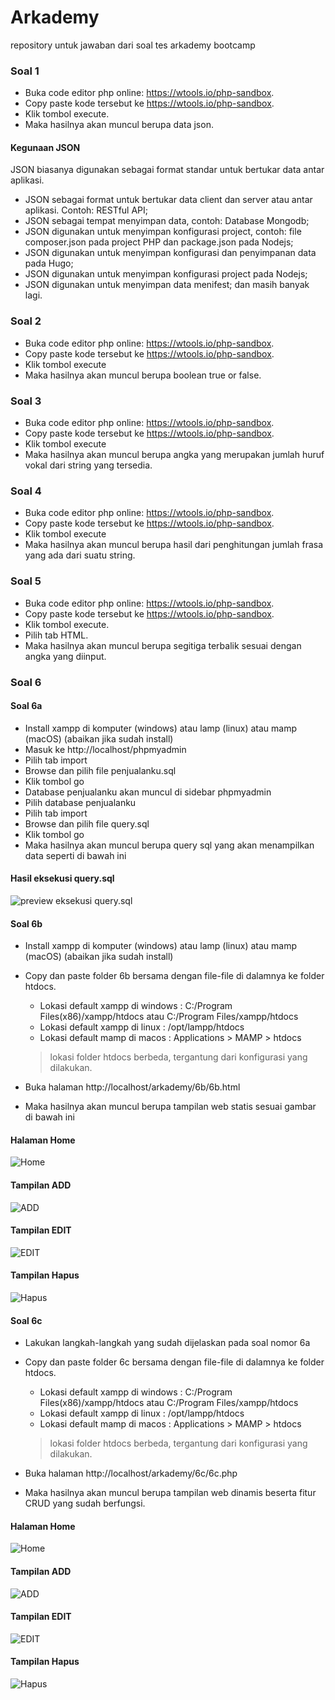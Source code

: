 # Arkademy
repository untuk jawaban dari soal tes arkademy bootcamp

### Soal 1
- Buka code editor php online: https://wtools.io/php-sandbox.
- Copy paste kode tersebut ke https://wtools.io/php-sandbox.
- Klik tombol execute.
- Maka hasilnya akan muncul berupa data json.

#### Kegunaan JSON
JSON biasanya digunakan sebagai format standar untuk bertukar data antar aplikasi.

 - JSON sebagai format untuk bertukar data client dan server atau antar aplikasi. Contoh: RESTful API;
 - JSON sebagai tempat menyimpan data, contoh: Database Mongodb;
 - JSON digunakan untuk menyimpan konfigurasi project, contoh: file composer.json pada project PHP dan package.json pada Nodejs;
 - JSON digunakan untuk menyimpan konfigurasi dan penyimpanan data pada Hugo;
 - JSON digunakan untuk menyimpan konfigurasi project pada Nodejs;
 - JSON digunakan untuk menyimpan data menifest;
    dan masih banyak lagi.

### Soal 2
- Buka code editor php online: https://wtools.io/php-sandbox.
- Copy paste kode tersebut ke https://wtools.io/php-sandbox.
- Klik tombol execute
- Maka hasilnya akan muncul berupa boolean true or false.

### Soal 3
- Buka code editor php online: https://wtools.io/php-sandbox.
- Copy paste kode tersebut ke https://wtools.io/php-sandbox.
- Klik tombol execute
- Maka hasilnya akan muncul berupa angka yang merupakan jumlah huruf vokal dari string yang tersedia.

### Soal 4
- Buka code editor php online: https://wtools.io/php-sandbox.
- Copy paste kode tersebut ke https://wtools.io/php-sandbox.
- Klik tombol execute
- Maka hasilnya akan muncul berupa hasil dari penghitungan jumlah frasa yang ada dari suatu string.

### Soal 5
- Buka code editor php online: https://wtools.io/php-sandbox.
- Copy paste kode tersebut ke https://wtools.io/php-sandbox.
- Klik tombol execute.
- Pilih tab HTML.
- Maka hasilnya akan muncul berupa segitiga terbalik sesuai dengan angka yang diinput.

### Soal 6

#### Soal 6a
- Install xampp di komputer (windows) atau lamp (linux) atau mamp (macOS) (abaikan jika sudah install)
- Masuk ke http://localhost/phpmyadmin
- Pilih tab import
- Browse dan pilih file penjualanku.sql
- Klik tombol go
- Database penjualanku akan muncul di sidebar phpmyadmin
- Pilih database penjualanku
- Pilih tab import
- Browse dan pilih file query.sql
- Klik tombol go
- Maka hasilnya akan muncul berupa query sql yang akan menampilkan data seperti di bawah ini

#### Hasil eksekusi query.sql
![preview eksekusi query.sql](https://github.com/rifanid98/arkademy/blob/master/6a/query.png)

#### Soal 6b
- Install xampp di komputer (windows) atau lamp (linux) atau mamp (macOS) (abaikan jika sudah install)
- Copy dan paste folder 6b bersama dengan file-file di dalamnya ke folder htdocs.
    * Lokasi default xampp di windows : 
      C:/Program Files(x86)/xampp/htdocs
      atau
      C:/Program Files/xampp/htdocs
    * Lokasi default xampp di linux : /opt/lampp/htdocs
    * Lokasi default mamp di macos : Applications > MAMP > htdocs

    > lokasi folder htdocs berbeda, tergantung dari konfigurasi yang dilakukan.
- Buka halaman http://localhost/arkademy/6b/6b.html
- Maka hasilnya akan muncul berupa tampilan web statis sesuai gambar di bawah ini

#### Halaman Home
![Home](https://github.com/rifanid98/arkademy/blob/master/6b/screenshot/home.png)

#### Tampilan ADD
![ADD](https://github.com/rifanid98/arkademy/blob/master/6b/screenshot/add.png)

#### Tampilan EDIT
![EDIT](https://github.com/rifanid98/arkademy/blob/master/6b/screenshot/edit.png)

#### Tampilan Hapus
![Hapus](https://github.com/rifanid98/arkademy/blob/master/6b/screenshot/delete.png)

#### Soal 6c
- Lakukan langkah-langkah yang sudah dijelaskan pada soal nomor 6a
- Copy dan paste folder 6c bersama dengan file-file di dalamnya ke folder htdocs.
    * Lokasi default xampp di windows : 
      C:/Program Files(x86)/xampp/htdocs
      atau
      C:/Program Files/xampp/htdocs
    * Lokasi default xampp di linux : /opt/lampp/htdocs
    * Lokasi default mamp di macos : Applications > MAMP > htdocs

    > lokasi folder htdocs berbeda, tergantung dari konfigurasi yang dilakukan.
- Buka halaman http://localhost/arkademy/6c/6c.php
- Maka hasilnya akan muncul berupa tampilan web dinamis beserta fitur CRUD yang sudah berfungsi.

#### Halaman Home
![Home](https://github.com/rifanid98/arkademy/blob/master/6c/screenshot/home.png)

#### Tampilan ADD
![ADD](https://github.com/rifanid98/arkademy/blob/master/6c/screenshot/add.png)

#### Tampilan EDIT
![EDIT](https://github.com/rifanid98/arkademy/blob/master/6c/screenshot/edit.png)

#### Tampilan Hapus
![Hapus](https://github.com/rifanid98/arkademy/blob/master/6c/screenshot/delete.png)